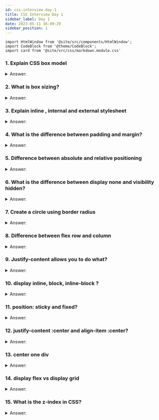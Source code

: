 ```yaml
---
id: css-interview-day-1
title: CSS Interview Day 1
sidebar_label: Day 1
date: 2023-05-11 16:49:29
sidebar_position: 1
---
```


```mdx-code-block
import HtmlWindow from '@site/src/components/HtmlWindow';
import CodeBlock from '@theme/CodeBlock';
import card from '@site/src/css/markdown.module.css'
```

### 1. Explain CSS box model

<details>
    <summary>Answer:</summary>

The **CSS box model** is a fundamental concept in web development that defines how elements on a webpage are rendered and how their dimensions are calculated. It consists of four essential properties: content, padding, border, and margin. Let's explain the CSS box model with examples and code.

**1. Content:** The content area is where the actual content of the element, such as text or images, is displayed.

**2. Padding:** Padding is the space between the content and the element's border. It provides internal spacing within the element.

**3. Border:** The border is a line that surrounds the content and padding. It can have a thickness, style, and color.

**4. Margin:** The margin is the space outside the element's border, which separates it from other elements on the page.

Here's an example with HTML and CSS to illustrate the box model:

```html title="index.html"
<!DOCTYPE html>
<html>
<head>
    <style>
        .box {
            width: 200px;
            height: 100px;
            padding: 20px;
            border: 2px solid #3498db;
            margin: 20px;
        }
    </style>
</head>
<body>
    <div class="box">
        This is a box with content, padding, border, and margin.
    </div>
</body>
</html>
```

<HtmlWindow>
    <div style={{width: '200px', height: '100px', padding: '20px', border: '2px solid #3498db', margin: '20px'}}>
        This is a box with content, padding, border, and margin.
    </div>
</HtmlWindow>

In this example:

- We have a `div` element with the class `box`.
- The `width` and `height` properties set the dimensions of the content area.
- `padding: 20px` creates space inside the content area.
- `border: 2px solid #3498db` adds a blue border around the content and padding.
- `margin: 20px` provides space outside the border.

Here's a breakdown of how the box model works for this element:

- Content Area: 200px (width) x 100px (height)
- Padding Area: 240px (width) x 140px (height)
- Border Area: 244px (width) x 144px (height) (including the border's thickness)
- Margin Area: 284px (width) x 184px (height) (including the margin's space)

Understanding the box model is crucial for precise layout and spacing in web design. It's important to note that you can adjust these properties to create the desired spacing and appearance for your elements.

</details>

### 2. What is box sizing?

<details>
    <summary>Answer:</summary>

Box-sizing is a CSS property that determines how the total width and height of an element are calculated. It can have two values: "content-box" and "border-box."

1. **Content-Box (Default):**
   - In the default "content-box" value, the width and height of an element are calculated by considering only the content of the element. Padding and borders are added to this width and height.
   
   ```css title="style.css"
   .box {
     width: 200px;
     height: 100px;
     padding: 20px;
     border: 2px solid black;
   }
   ```

   In this example, the total width of the `.box` element would be `200px + 2 * 20px + 2 * 2px = 244px`, and the total height would be `100px + 2 * 20px + 2 * 2px = 144px`.

2. **Border-Box:**
   - When you set the box-sizing property to "border-box," the width and height of an element include the content, padding, and borders. In this case, the content area stays fixed, and any padding or border added reduces the available space for the content.
   
   ```css title="style.css"
   .box {
     width: 200px;
     height: 100px;
     padding: 20px;
     border: 2px solid black;
     box-sizing: border-box;
   }
   ```

   With "box-sizing: border-box," the total width and height of the `.box` element remain `200px` and `100px`, respectively. The padding and border are included within these dimensions.

Here's a simple HTML example to illustrate the difference:

```html title="index.html"
<!DOCTYPE html>
<html>
<head>
  <style>
    .content-box {
      width: 200px;
      height: 100px;
      padding: 20px;
      border: 2px solid #3498db;
    }

    .border-box {
      width: 200px;
      height: 100px;
      padding: 20px;
      border: 2px solid #3498db;
      box-sizing: border-box;
    }
  </style>
</head>
<body>
  <h2>Content-Box</h2>
  <div class="content-box">Content-Box</div>

  <h2>Border-Box</h2>
  <div class="border-box">Border-Box</div>
</body>
</html>
```

<HtmlWindow>
     <h2>Content-Box</h2>
     <div style={{width: '200px', height: '100px', padding: '20px', border: '2px solid #3498db'}}>Content-Box</div>
     <h2>Border-Box</h2>
    <div style={{width: '200px', height: '100px', padding: '20px', border: '2px solid #3498db', boxSizing: 'border-box'}}>Border-Box</div>
</HtmlWindow>

In this example, you'll notice that the "Content-Box" element's total size is larger because padding and borders are added to the width and height. In contrast, the "Border-Box" element's size remains fixed at `200px` by `100px` because padding and borders are included within the specified width and height due to the "box-sizing" property being set to "border-box."

</details>

### 3. Explain inline , internal and external stylesheet

<details>
    <summary>Answer:</summary>

Let's explain inline, internal, and external stylesheets with examples and code:

**Inline Styles:**
Inline styles are applied directly to individual HTML elements using the `style` attribute. These styles are defined within the HTML tag itself.

**Example:**

```html title="index.html"
<!DOCTYPE html>
<html>
<head>
    <title>Inline Styles Example</title>
</head>
<body>
    <h1 style="color: blue; font-size: 24px;">This is an inline style</h1>
    <p style="background-color: yellow;">This is a paragraph with an inline style for background color.</p>
</body>
</html>
```

<HtmlWindow>
    <h1 style={{color: 'blue', fontSize:'24px'}}>This is a header with an external style</h1>
    <p style={{backgroundColor: 'yellow'}}>This is a paragraph with an external style for background color.</p>
</HtmlWindow>

In the above example, we've applied inline styles to the `<h1>` and `<p>` elements using the `style` attribute.

**Internal Styles:**
Internal styles, also known as embedded styles, are defined within the `<style>` element in the HTML document's `<head>` section. These styles apply to all the elements on that page.

**Example:**

```html title="index.html"
<!DOCTYPE html>
<html>
<head>
    <title>Internal Styles Example</title>
    <style>
        h1 {
            color: green;
            font-size: 28px;
        }
        p {
            background-color: pink;
        }
    </style>
</head>
<body>
    <h1>This is a header with an internal style</h1>
    <p>This is a paragraph with an internal style for background color.</p>
</body>
</html>
```

<HtmlWindow>
    <h1 style={{color: 'green', fontSize:'28px'}}>This is a header with an external style</h1>
    <p style={{backgroundColor: 'pink'}}>This is a paragraph with an external style for background color.</p>
</HtmlWindow>

In the above example, we've defined internal styles for the `<h1>` and `<p>` elements within the `<style>` element in the `<head>` section. These styles apply to all instances of these elements on the page.

**External Styles:**
External styles are defined in separate CSS files and then linked to the HTML document using the `<link>` element. These styles can be reused across multiple HTML pages.

**CSS File (styles.css):**

```css title="styles.css"
/* styles.css */
h1 {
    color: red;
    font-size: 32px;
}
p {
    background-color: lightblue;
}
```

**HTML File:**

```html title="index.html"
<!DOCTYPE html>
<html>
<head>
    <title>External Styles Example</title>
    <link rel="stylesheet" type="text/css" href="./styles.css">
</head>
<body>
    <h1>This is a header with an external style</h1>
    <p>This is a paragraph with an external style for background color.</p>
</body>
</html>
```

<HtmlWindow>
    <h1 style={{color: 'red', fontSize:'32px'}}>This is a header with an external style</h1>
    <p style={{backgroundColor: 'lightblue'}}>This is a paragraph with an external style for background color.</p>
</HtmlWindow>

In this example, we have an external CSS file named "styles.css," which is linked to the HTML document using the `<link>` element. The styles defined in "styles.css" apply to the HTML elements on the page.

**Summary:**

- Inline styles are applied directly to individual elements using the `style` attribute.
- Internal styles are defined in the `<style>` element within the HTML document's `<head>` section and apply to all elements on that page.
- External styles are defined in separate CSS files and linked to the HTML document using the `<link>` element, allowing for reuse across multiple pages.


</details>

### 4. What is the difference between padding and margin?

<details>
    <summary>Answer:</summary>

Here's a summarizing the key differences between padding and margin in CSS:

| Aspect                   | Padding                           | Margin                            |
|:------------------------:|:--------------------------------:|:---------------------------------:|
| Definition               | Space between the content and the border of an element. | Space outside the border of an element, creating a gap between elements. |
| Effect on Element Size   | Increases the total size of the element. | Does not affect the total size of the element; it only creates space around it. |
| Applied To               | Applied inside the border of an element. | Applied outside the border of an element. |
| Collapsing               | Padding values do not collapse. | Vertical margins of adjacent elements may collapse. |
| Inheritance             | Padding is not inherited. Each element must specify its padding. | Margins are not inherited. Each element must specify its margins. |
| Overlapping             | Padding values can overlap with each other. | Margins do not overlap. The larger margin value takes precedence. |
| Shorthand Property      | Can be set using the `padding` shorthand property (e.g., `padding: 10px;`). | Can be set using the `margin` shorthand property (e.g., `margin: 20px 10px;`). |
| Values                   | Can use values like pixels, percentages, ems, etc. | Can use values like pixels, percentages, ems, etc. |

***Let's explore the differences between padding and margin in CSS with examples and code.***

**Padding:**
Padding is the space inside an element, between the element's content and its border. It is used to create space between the content and the element's border. Padding does not affect the element's positioning in relation to other elements.

***Here's an example with code:***

```html title="index.html"
<!DOCTYPE html>
<html>
<head>
  <style>
    .box {
      width: 200px;
      height: 100px;
      background-color: lightblue;
      padding: 20px; /* Adding padding */
      border: 2px solid blue;
    }
  </style>
</head>
<body>
  <div class="box">
    This is some content with padding.
  </div>
</body>
</html>
```

<HtmlWindow>
    <div style={{width: '200px', height: '100px', backgroundColor: 'lightblue', padding: '20px', border: '2px solid blue'}}>
    This is some content with padding.
  </div>
</HtmlWindow>

In this example, the `.box` element has padding applied to it using `padding: 20px;`. This creates space inside the element between the content and the border.

**Margin:**
Margin is the space outside an element, affecting the space between the element and other elements around it. It controls the spacing between elements and their positioning in relation to other elements on the page.

***Here's an example with code:***

```html title="index.html"
<!DOCTYPE html>
<html>
<head>
  <style>
    .box1 {
      width: 200px;
      height: 100px;
      background-color: lightblue;
      margin: 20px; /* Adding margin */
      border: 2px solid blue;
    }
    .box2 {
      width: 200px;
      height: 100px;
      background-color: lightcoral;
      margin: 20px; /* Adding margin */
      border: 2px solid red;
    }
  </style>
</head>
<body>
  <div class="box1">
    This is box 1 with margin.
  </div>
  <div class="box2">
    This is box 2 with margin.
  </div>
</body>
</html>
```

<HtmlWindow>
    <div style={{width: '200px', height: '100px', backgroundColor: 'lightblue', margin: '20px', border: '2px solid blue'}}>
    This is box 1 with margin.
  </div>
  <div style={{width: '200px', height: '100px', backgroundColor: 'lightcoral', margin: '20px', border: '2px solid red'}}>
    This is box 2 with margin.
  </div>
</HtmlWindow>

In this example, both `.box1` and `.box2` elements have margins applied to them using `margin: 20px;`. This creates space outside the elements, affecting their positioning in relation to each other and other elements on the page.

In summary, padding affects the space inside an element, while margin affects the space outside an element, controlling its positioning in relation to other elements.

</details>

### 5. Difference between absolute and relative positioning

<details>
    <summary>Answer:</summary>

***Here's the key differences between absolute and relative positioning in CSS:***

| Aspect                            | Absolute Positioning                  | Relative Positioning                |
|:---------------------------------:|:-------------------------------------:|:----------------------------------:|
| Definition                        | Positioned relative to the nearest positioned ancestor (or the initial containing block if none). | Positioned relative to its normal position in the document flow. |
| Document Flow                     | Removed from the normal document flow. | Remains in the normal document flow. |
| Nearby Elements                   | Absolute elements don't affect the positioning of other elements. | Nearby elements may be affected by the space occupied by the relatively positioned element. |
| Parent Element                   | Positioned relative to the nearest ancestor with a non-static positioning (relative, absolute, fixed, or sticky). | Positioned relative to its nearest positioned ancestor. |
| Scrollbar Impact                  | May cause overflow and scrollbars in containing elements if positioned outside their boundaries. | Rarely causes overflow and scrollbars as it doesn't affect the flow of nearby elements. |
| Initial Position                  | Positioned using the initial containing block if no positioned ancestor is found. | Positioned using its default position in the document flow. |
| Example Usage                    | Used for tooltips, dropdown menus, and elements that need precise positioning. | Useful for elements you want to move slightly from their normal flow, like button hover effects. |

***Let's explore the differences between absolute and relative positioning in CSS with examples and code.***

**Relative Positioning:**

Relative positioning in CSS positions an element relative to its normal position in the document flow. It allows you to adjust an element's position based on its original location.

***Here's an example:***

```html title="index.html"
<!DOCTYPE html>
<html>
<head>
  <style>
    .container {
      position: relative;
      width: 200px;
      height: 150px;
      background-color: lightgray;
    }

    .box {
      position: relative;
      left: 50px;
      top: 30px;
      width: 100px;
      height: 100px;
      background-color: blue;
    }
  </style>
</head>
<body>
  <div class="container">
    <div class="box"></div>
  </div>
</body>
</html>
```

<HtmlWindow>
    <div style={{position: 'relative', width: '200px', height: '150px', backgroundColor: 'lightgray'}}>
        <div style={{position: 'relative', left: '50px', top: '30px', width: '100px', height: '100px', backgroundColor: 'blue'}}></div>
    </div>
</HtmlWindow>

***In this example:***

- The `.container` div has a gray background and contains the `.box` div.
- The `.box` div is relatively positioned with `left: 50px;` and `top: 30px;`. This means it moves 50 pixels to the right and 30 pixels down from its original position within the `.container`.

**Absolute Positioning:**

Absolute positioning in CSS positions an element relative to its nearest positioned ancestor (an ancestor with a position property other than `static`) or the initial containing block (the viewport if no positioned ancestor is found).

***Here's an example:***

```html title="index.html"
<!DOCTYPE html>
<html>
<head>
  <style>
    .container {
      position: relative;
      width: 200px;
      height: 150px;
      background-color: lightgray;
    }

    .box {
      position: absolute;
      left: 50px;
      top: 30px;
      width: 100px;
      height: 100px;
      background-color: blue;
    }
  </style>
</head>
<body>
  <div class="container">
    <div class="box"></div>
  </div>
</body>
</html>
```

<HtmlWindow>
    <div style={{position: 'relative', width: '200px', height: '150px', backgroundColor: 'lightgray'}}>
        <div style={{position: 'absolute', left: '50px', top: '30px', width: '100px', height: '100px', backgroundColor: 'blue'}}></div>
    </div>
</HtmlWindow>

***In this example:***

- The `.container` div is relatively positioned.
- The `.box` div is absolutely positioned within the `.container`. It is positioned 50 pixels to the right and 30 pixels down from the top-left corner of the nearest positioned ancestor, which is the `.container`.

**Key Differences:**

1. Relative positioning moves an element relative to its normal position, while absolute positioning moves an element relative to its nearest positioned ancestor.

2. Relative positioning does not remove an element from the document flow, so it can affect the layout of other elements. Absolute positioning takes the element out of the normal document flow.

3. Absolute positioning allows for precise control of an element's position, making it useful for creating overlays or pop-up elements.

Remember that understanding when to use relative and absolute positioning depends on the specific layout and design requirements of your project.

</details>

### 6. What is the difference between display none and visibility hidden?

<details>
    <summary>Answer:</summary>

Let's explore the difference between the CSS properties `display: none` and `visibility: hidden` with examples and code.

**1. `display: none`**

- When you apply `display: none` to an element, it completely removes the element from the document flow. This means the element takes up no space, and it's as if it doesn't exist in the HTML structure.

***Example:***

```html title="index.html"
<!DOCTYPE html>
<html>
<head>
<style>
  .hidden-element {
    display: none;
  }
</style>
</head>
<body>
  <p>This is some visible text.</p>
  <div class="hidden-element">
    This element is hidden using display: none.
  </div>
  <p>More visible text.</p>
</body>
</html>
```

<HtmlWindow>
    <p>This is some visible text.</p>
    <div style={{display: 'none'}}>
     This element is hidden using display: none.
    </div>
    <p>More visible text.</p>
</HtmlWindow>

In this example, the "hidden-element" div is completely removed from the document flow, and it won't take up any space. The "More visible text." paragraph will appear immediately after the visible text.

**2. `visibility: hidden`**

- When you apply `visibility: hidden` to an element, the element remains in the document flow, but it becomes invisible. It still takes up space as if it were visible, and it can affect the layout of other elements around it.

***Example:***

```html title="index.html"
<!DOCTYPE html>
<html>
<head>
<style>
  .hidden-element {
    visibility: hidden;
  }
</style>
</head>
<body>
  <p>This is some visible text.</p>
  <div class="hidden-element">
    This element is hidden using visibility: hidden.
  </div>
  <p>More visible text.</p>
</body>
</html>
```

<HtmlWindow>
    <p>This is some visible text.</p>
    <div style={{visibility: 'hidden'}}>
      This element is hidden using visibility: hidden.
    </div>
    <p>More visible text.</p>
</HtmlWindow>

In this example, the "hidden-element" div is invisible, but it still occupies space in the layout. The "More visible text." paragraph will appear below where the hidden element would be if it were visible.

**Summary:**

- `display: none` completely removes the element from the document flow, making it as if it doesn't exist.
- `visibility: hidden` keeps the element in the document flow, making it invisible but still taking up space.

Choose between these properties based on your specific needs. If you want to hide an element and free up space, use `display: none`. If you want to hide an element but keep the space reserved, use `visibility: hidden`.

</details>

### 7. Create a circle using border radius 

<details>
    <summary>Answer:</summary>

To create a circle using the `border-radius` property in CSS, you can set the `border-radius` to 50% of the width and height of the element. Here's an example with HTML and CSS code:

```html title="index.html"
<!DOCTYPE html>
<html lang="en">
<head>
    <meta charset="UTF-8">
    <meta name="viewport" content="width=device-width, initial-scale=1.0">
    <title>Circle Example</title>
    <style>
        .circle {
            width: 100px;
            height: 100px;
            background-color: #3498db;
            border-radius: 50%; /* This creates a circle */
        }
    </style>
</head>
<body>
    <div class="circle"></div>
</body>
</html>
```

<HtmlWindow>
    <div style={{width: '100px', height: '100px', backgroundColor: '#3498db', borderRadius: '50%'}}></div>
</HtmlWindow>

***In this example:***

1. We create a `<div>` element with a class of "circle" to represent our circle.
2. In the CSS, we set the width and height of the `.circle` element to 100px each, but you can adjust these values as needed.
3. We set the background color to `#3498db`, but you can change it to any color you prefer.
4. The critical part is the `border-radius` property set to `50%`, which rounds the corners of the element, making it appear as a circle.

</details>

### 8. Difference between flex row and column

<details>
    <summary>Answer:</summary>

The main difference between using `flex-direction: row` and `flex-direction: column` in CSS is how they arrange the child elements within a flex container. Let's explore these two options with examples and code.

**1. Flex Direction: Row (Default)**

When you set `flex-direction: row` on a flex container, the child elements are arranged horizontally in a row. Here's an example:

**HTML:**

```html title="index.html"
<div class="flex-container">
  <div class="item">Item 1</div>
  <div class="item">Item 2</div>
  <div class="item">Item 3</div>
</div>
```

**CSS:**

```css title="style.css"
.flex-container {
  display: flex;
  flex-direction: row; /* This is the default value */
}

.item {
  padding: 10px;
  border: 1px solid #000;
  margin: 5px;
}
```

<HtmlWindow>
    <div style={{display: 'flex', flexDirection: 'row'}}>
     <div style={{padding: '10px', margin: '5px', border: '1px solid #000'}}>Item 1</div>
     <div style={{padding: '10px', margin: '5px', border: '1px solid #000'}}>Item 2</div>
     <div style={{padding: '10px', margin: '5px', border: '1px solid #000'}}>Item 3</div>
    </div>
</HtmlWindow>

In this example, the child elements (Item 1, Item 2, and Item 3) are arranged horizontally in a row by default because `flex-direction` is set to `row`.

**2. Flex Direction: Column**

When you set `flex-direction: column` on a flex container, the child elements are arranged vertically in a column. Here's an example:

**HTML:**

```html title="index.html"
<div class="flex-container">
  <div class="item">Item 1</div>
  <div class="item">Item 2</div>
  <div class="item">Item 3</div>
</div>
```

**CSS:**

```css title="style.css"
.flex-container {
  display: flex;
  flex-direction: column;
}

.item {
  padding: 10px;
  border: 1px solid #000;
  margin: 5px;
}
```

<HtmlWindow>
    <div style={{display: 'flex', flexDirection: 'column' }}>
     <div style={{padding: '10px', margin: '5px', border: '1px solid #000'}}>Item 1</div>
     <div style={{padding: '10px', margin: '5px', border: '1px solid #000'}}>Item 2</div>
     <div style={{padding: '10px', margin: '5px', border: '1px solid #000'}}>Item 3</div>
    </div>
</HtmlWindow>

In this example, the child elements are arranged vertically, one below the other, because `flex-direction` is set to `column`.

You can switch between `flex-direction: row` and `flex-direction: column` to control how the child elements are arranged within the flex container. These examples illustrate the basic concept, and you can further customize the layout by adjusting other flex properties like `justify-content` and `align-items` to achieve your desired design.

</details>

### 9. Justify-content allows you to do what?

<details>
    <summary>Answer:</summary>

The **`justify-content`** property in CSS allows you to control the horizontal alignment of flex items within a flex container. It is used to distribute space between and around the flex items along the main axis of the flex container. The main axis is determined by the `flex-direction` property, which can be set to `row`, `row-reverse`, `column`, or `column-reverse`.

***Here are the possible values for `justify-content` and how they affect the alignment of flex items:***

1. **`flex-start`:** This is the default value. It aligns the flex items to the start of the main axis.
2. **`flex-end`:** It aligns the flex items to the end of the main axis.
3. **`center`:** It centers the flex items along the main axis.
4. **`space-between`:** It evenly distributes the flex items along the main axis, with the first item aligned to the start and the last item aligned to the end.
5. **`space-around`:** It evenly distributes the flex items along the main axis with space before the first item and after the last item.
6. **`space-evenly`:** It evenly distributes the flex items along the main axis with equal space around them.

***Here's an example with code to illustrate how `justify-content` works:***

```html title="index.html"
<!DOCTYPE html>
<html>
<head>
  <style>
    .flex-container {
      display: flex;
      justify-content: space-between; /* Change this value to see the effect */
      width: 100px;
      border: 1px solid #ccc;
    }

    .flex-item {
      width: 30px;
      height: 30px;
      background-color: #3498db;
      margin: 5px;
    }
  </style>
</head>
<body>
  <div class="flex-container">
    <div class="flex-item"></div>
    <div class="flex-item"></div>
    <div class="flex-item"></div>
  </div>
</body>
</html>
```

<HtmlWindow>
   <div style={{display: 'flex', justifyContent: 'space-between', width: '100px', border: '1px solid #ccc'}}>
    <div style={{width: '30px', height: '30px', backgroundColor: '#3498db', margin: '5px'}}></div>
    <div style={{width: '30px', height: '30px', backgroundColor: '#3498db', margin: '5px'}}></div>
    <div style={{width: '30px', height: '30px', backgroundColor: '#3498db', margin: '5px'}}></div>
  </div>
</HtmlWindow>

In this example, the `justify-content` property is set to `space-between`. This will evenly distribute the three `.flex-item` divs along the main axis of the `.flex-container`, with the first item aligned to the start and the last item aligned to the end. You can change the value of `justify-content` to see how it affects the alignment of the flex items.

</details>

### 10. display inline, block, inline-block ?

<details>
    <summary>Answer:</summary>

Let's dive into the differences between the `display` property values `inline`, `block`, and `inline-block`, along with examples and code snippets for each:

1. **Inline (`display: inline`):**
   - Elements with `display: inline` behave like inline text. They flow with the text and do not create line breaks.
   - Examples of inline elements include `<a>`, `<span>`, and `<em>`.

   ```html title="index.html"
   <span style="display: inline; background-color: yellow;">Inline Text</span>
   <span style="display: inline; background-color: lightblue;">More Inline</span>
   ```

    <HtmlWindow>
     <span style={{display: "inline", color:'black', backgroundColor: "yellow"}}>Inline Text</span>
     <span style={{display: "inline", color:'black', backgroundColor: "lightblue"}}>More Inline</span>
   </HtmlWindow>

   In this example, the two spans will appear side by side within the same line.

2. **Block (`display: block`):**
   - Elements with `display: block` create a new block-level box that starts on a new line and takes up the full width available.
   - Examples of block elements include `<div>`, `<p>`, and `<h1>`.

   ```html title="index.html"
   <div style="display: block; background-color: yellow;">Block Element</div>
   <div style="display: block; background-color: lightblue;">Another Block</div>
   ```

   <HtmlWindow>
    <div style={{display: "block", color:'black', backgroundColor: "yellow"}}>Block Element</div>
   <div style={{display: "block", color:'black', backgroundColor: "lightblue"}}>Another Block</div>
   </HtmlWindow>

   These two divs will each occupy a separate line and stretch to the full width of their containing element.

3. **Inline-Block (`display: inline-block`):**
   - Elements with `display: inline-block` combine the characteristics of inline and block elements. They flow like inline elements but can have block-level properties.
   - Useful for creating elements that are horizontally aligned.

   ```html title="index.html"
   <span style="display: inline-block; width: 100px; height: 100px; background-color: yellow;"></span>
   <span style="display: inline-block; width: 100px; height: 100px; background-color: lightblue;"></span>
   ```

   <HtmlWindow>
    <span style={{display: "inline-block", width: "100px", height: "100px", backgroundColor: "yellow"}}></span>
   <span style={{display: "inline-block", width: "100px", height: "100px", backgroundColor: "lightblue"}}></span>
   </HtmlWindow>

   In this example, two inline-block spans will appear on the same line, and you can control their width, height, and other block-level properties.

***Here's a breakdown of how these three values affect the layout:***

- `display: inline`: Elements flow inline, like text, and do not create line breaks.
- `display: block`: Elements start on a new line and take up the full width of their containing element.
- `display: inline-block`: Elements flow inline but can have block-level properties and occupy a specified width and height.

Understanding these display values is essential for controlling the layout and appearance of elements in CSS.

</details>

### 11. position: sticky and fixed?

<details>
    <summary>Answer:</summary>

Let's discuss the `position: sticky` and `position: fixed` properties in CSS, along with examples and code.

**1. `position: sticky`:**

The `position: sticky` property is used to make an element stick to a specific position on the screen when scrolling, but it only becomes "sticky" when it reaches a defined scroll position. It combines aspects of both `position: relative` and `position: fixed`.

***Here's an example of how to use `position: sticky`:***

```html title="index.html"
<!DOCTYPE html>
<html lang="en">
<head>
    <meta charset="UTF-8">
    <meta name="viewport" content="width=device-width, initial-scale=1.0">
    <title>Sticky Example</title>
    <style>
        .container {
            height: 800px; /* Add some height for scrolling */
            /* overflow: scroll; */
        }
        
        .sticky-element {
            position: sticky;
            top: 0; /* Stick when scrolled 0 from the top */
            background-color: lightblue;
            padding: 10px;
        }
    </style>
</head>
<body>
    <div class="container">
        <p>Scroll down to see the sticky element.</p>
        <div class="sticky-element">
            I am a sticky element!
        </div>
        <p>Keep scrolling...</p>
    </div>
</body>
</html>
```

In this example, the `.sticky-element` will become sticky when you scroll down 50 pixels from the top of the container. It will stick to that position until you scroll back up.

**2. `position: fixed`:**

The `position: fixed` property is used to position an element relative to the viewport, so it remains in the same position even when you scroll the page.

***Here's an example of how to use `position: fixed`:***

```html title="index.html"
<!DOCTYPE html>
<html lang="en">
<head>
    <meta charset="UTF-8">
    <meta name="viewport" content="width=device-width, initial-scale=1.0">
    <title>Fixed Example</title>
    <style>
        .fixed-element {
            position: fixed;
            top: 20px; /* Fixed 20px from the top */
            right: 20px; /* Fixed 20px from the right */
            background-color: lightcoral;
            padding: 10px;
        }
    </style>
</head>
<body>
    <div class="fixed-element">
        I am a fixed element!
    </div>
    <p>Lorem ipsum dolor sit amet, consectetur adipiscing elit. Pellentesque eget aliquam eros, sit amet vestibulum elit.</p>
    <!-- Add more content to demonstrate scrolling -->
</body>
</html>
```

In this example, the `.fixed-element` remains fixed 20 pixels from the top and right of the viewport, regardless of scrolling.

These examples should give you a clear understanding of how `position: sticky` and `position: fixed` work in CSS. You can experiment with these properties and adjust the values to achieve the desired behavior in your web projects.

---

**Here's a comparison of the differences between `position: sticky` and `position: fixed`**

| Property              | `position: sticky`            | `position: fixed`            |
|:---------------------:|:-----------------------------:|:----------------------------:|
| Behavior               | Element becomes "sticky" at a specified scroll position. | Element remains fixed relative to the viewport. |
| Relative to            | Relative to its nearest scrolling ancestor. | Relative to the viewport. |
| Scroll Dependence      | Depends on scrolling within its container. | Remains fixed regardless of scrolling. |
| Initial Position      | Initial position is relative to the container. | Initial position is relative to the viewport. |
| Scroll Behavior       | Element returns to its normal position when scrolling back up. | Stays fixed even when scrolling back up. |
| Required Properties   | Requires `top`, `right`, `bottom`, or `left` values to define the sticky direction. | Requires `top`, `right`, `bottom`, or `left` values to specify fixed position. |
| Compatibility         | Works in modern browsers, including some versions of IE and Edge. | Widely supported in modern browsers. |

</details>

### 12. justify-content :center and align-item :center?

<details>
    <summary>Answer:</summary>

`justify-content: center` and `align-items: center` are CSS properties used with flexbox or grid layouts to center elements horizontally and vertically within their parent container. Here are explanations and examples for both properties:

**1. `justify-content: center`:**
   - This property is used to horizontally center flex items within a flex container.

***Example:***

```html title="justify-content.html"
<!DOCTYPE html>
<html lang="en">
<head>
  <meta charset="UTF-8">
  <meta name="viewport" content="width=device-width, initial-scale=1.0">
  <title>justify-content: center</title>
  <style>
    .container {
      display: flex;
      justify-content: center;
      height: 200px;
      background-color: orangered;
    }
    .item {
      width: 100px;
      height: 50px;
      background-color: #f6f6f6;
    }
  </style>
</head>
<body>
  <div class="container">
    <div class="item">Centered</div>
  </div>
</body>
</html>
```

<HtmlWindow url="http://127.0.0.1:5500/justify-content.html">
  <div style={{display: "flex", justifyContent: "center", height: "200px", backgroundColor: "orangered"}}>
    <div style={{width: "100px", height: "50px", backgroundColor: "#f6f6f6", color:"black"}}>Centered</div>
  </div>
</HtmlWindow>

In this example, the `.container` uses `display: flex` and `justify-content: center` to horizontally center the `.item` within it.

**2. `align-items: center`:**
   - This property is used to vertically center flex items within a flex container.

***Example:***

```html title="align-items.html"
<!DOCTYPE html>
<html lang="en">
<head>
  <meta charset="UTF-8">
  <meta name="viewport" content="width=device-width, initial-scale=1.0">
  <title>align-items: center</title>
  <style>
    .container {
      display: flex;
      align-items: center;
      height: 200px;
      background-color: orangered;
    }
    .item {
      width: 100px;
      height: 50px;
      background-color: #f6f6f6;
    }
  </style>
</head>
<body>
  <div class="container">
    <div class="item">Centered</div>
  </div>
</body>
</html>
```

<HtmlWindow url="http://127.0.0.1:5500/align-items.html">
  <div style={{display: "flex", alignItems: "center", height: "200px", backgroundColor: "orangered"}}>
    <div style={{width: "100px", height: "50px", backgroundColor: "#f6f6f6", color:"black"}}>Centered</div>
  </div>
</HtmlWindow>

In this example, the `.container` uses `display: flex` and `align-items: center` to vertically center the `.item` within it.

Both `justify-content: center` and `align-items: center` can be used together to center an element both horizontally and vertically within a container, creating a perfectly centered element.

</details>

### 13. center one div

<details>
    <summary>Answer:</summary>

Centering a div in CSS can be done in various ways. I'll provide you with a few examples and code snippets to demonstrate different methods.

**1. Using Flexbox:**

```html title="index.html"
<div class="container">
  <div class="centered-div">Centered Content</div>
</div>
```


```css title="style.css"
.container {
  display: flex;
  justify-content: center;
  align-items: center;
  height: 50vh; /* This centers the content vertically */
}

.centered-div {
  text-align: center;
  background-color: lightblue;
  padding: 20px;
}
```

<HtmlWindow>
  <div style={{display: 'flex', justifyContent: 'center', alignItems: 'center', height: '50vh'}}>
     <div style={{textAlign: 'center', color: '#000', backgroundColor: 'lightblue', padding: '20px'}}>Centered Content</div>
  </div>
</HtmlWindow>

In this example, we use flexbox to center the `centered-div` both horizontally and vertically within the `container`.

---

**2. Using Absolute Positioning:**

```html title="index.html"
<div class="container">
  <div class="centered-div">Centered Content</div>
</div>
```

```css title="style.css"
.container {
  position: relative;
  height: 50vh; /* This centers the content vertically */
}

.centered-div {
  position: absolute;
  top: 50%;
  left: 50%;
  transform: translate(-50%, -50%);
  text-align: center;
  background-color: lightblue;
  padding: 20px;
}
```

<HtmlWindow>
  <div style={{position: 'relative', height: '50vh'}}>
     <div style={{position: 'absolute', top: '50%', left: '50%', transform: 'translate(-50%, -50%)', textAlign: 'center', color: '#000', backgroundColor: 'lightblue', padding: '20px'}}>Centered Content</div>
  </div>
</HtmlWindow>

In this example, we use absolute positioning along with the `transform` property to center the `centered-div`.

---

**3. Using Grid:**

```html title="index.html"
<div class="container">
  <div class="centered-div">Centered Content</div>
</div>
```

```css title="style.css"
.container {
  display: grid;
  place-items: center;
  height: 50vh; /* This centers the content vertically */
}

.centered-div {
  text-align: center;
  background-color: lightblue;
  padding: 20px;
}
```

<HtmlWindow>
  <div style={{display: 'grid', placeItems: 'center', height: '50vh'}}>
     <div style={{textAlign: 'center', color: '#000', backgroundColor: 'lightblue', padding: '20px'}}>Centered Content</div>
  </div>
</HtmlWindow>

In this example, we use CSS Grid along with `place-items: center;` to center the `centered-div` both horizontally and vertically within the `container`.

These are three common methods to center a `div` in CSS. Each method has its advantages depending on your specific layout needs. You can choose the one that best fits your project.
</details>

### 14. display flex vs display grid

<details>
    <summary>Answer:</summary>

**Differences between `display: flex` and `display: grid` in CSS:**

| Feature                         | `display: flex`              | `display: grid`              |
|:-------------------------------:|:----------------------------:|:----------------------------:|
| Layout Type                     | One-dimensional (rows or columns) | Two-dimensional (rows and columns) |
| Main Use Cases                  | Aligning items along a single axis (e.g., navigation menus, card layouts) | Complex layouts with precise control over rows and columns (e.g., magazine-style layouts) |
| Alignment Control               | Simpler alignment control along the main axis (justify-content, align-items) | Advanced layout control for rows and columns (grid-template-columns, grid-template-rows) |
| Gap Between Items               | Limited gap control (margin and padding may be used) | Precise gap control between grid items (grid-gap) |
| Default Behavior                | Items are stretched along the main axis if their sizes differ | Items are not stretched by default, maintaining their original size |
| Nested Layouts                  | May require nested flex containers for complex layouts | Easily handles nested grids for intricate designs |
| Browser Support                 | Well-supported in modern browsers | Well-supported in modern browsers |
| Use Cases Examples              | Navigation menus `<br>`- Card layouts `<br>`- Flexible content alignment | Magazine-style layouts `<br>`- Dashboard designs `<br>`- Grid-based forms |
| Learning Curve                  | Relatively easier to learn | May have a steeper learning curve due to its versatility |
| CSS Properties for Containers   | - `display: flex;` `<br>`- `flex-direction` `<br>`- `justify-content` `<br>`- `align-items` | - `display: grid;` `<br>`- `grid-template-columns` `<br>`- `grid-template-rows` `<br>`- `grid-gap` `<br>`- `justify-items` `<br>`- `align-items` |

:::note
Let's explore the differences between `display: flex` and `display: grid` in CSS with examples and code.

**Using `display: flex`:**

1. **Flexbox Layout:**
   - Flexbox is primarily used for one-dimensional layouts, such as rows or columns.
   - It's ideal for aligning items along a single axis (either horizontally or vertically).

**Example:**

```html title="index.html"
<!DOCTYPE html>
<html>
<head>
  <style>
    .container {
      display: flex;
      justify-content: space-between;
    }

    .item {
      flex: 1;
      padding: 10px;
      border: 1px solid #ccc;
    }
  </style>
</head>
<body>
  <div class="container">
    <div class="item">Item 1</div>
    <div class="item">Item 2</div>
    <div class="item">Item 3</div>
  </div>
</body>
</html>
```

<HtmlWindow>
  <div style={{display: 'flex', justifyContent: 'space-between'}}>
    <div style={{padding: '10px', flex: '1', border: '1px solid #ccc'}}>Item 1</div>
    <div style={{padding: '10px', flex: '1', border: '1px solid #ccc'}}>Item 2</div>
    <div style={{padding: '10px', flex: '1', border: '1px solid #ccc'}}>Item 3</div>
  </div>
</HtmlWindow>

In this example, we have a flex container (`<div class="container">`) with three flex items (`<div class="item">`). The `justify-content: space-between;` property evenly distributes the items along the main axis.

**Using `display: grid`:**

2. **Grid Layout:**
   - Grid is designed for two-dimensional layouts, allowing for both rows and columns.
   - It's excellent for creating complex layouts with precise control over rows and columns.

**Example:**

```html title="index.html"
<!DOCTYPE html>
<html>
<head>
  <style>
    .container {
      display: grid;
      grid-template-columns: repeat(3, 1fr);
      grid-gap: 10px;
    }

    .item {
      padding: 10px;
      border: 1px solid #ccc;
    }
  </style>
</head>
<body>
  <div class="container">
    <div class="item">Item 1</div>
    <div class="item">Item 2</div>
    <div class="item">Item 3</div>
  </div>
</body>
</html>
```

<HtmlWindow>
  <div style={{display: 'grid', gridGap: '10px', gridTemplateColumns: 'repeat(3, 1fr)'}}>
    <div style={{padding: '10px', border: '1px solid #ccc'}}>Item 1</div>
    <div style={{padding: '10px', border: '1px solid #ccc'}}>Item 2</div>
    <div style={{padding: '10px', border: '1px solid #ccc'}}>Item 3</div>
  </div>
</HtmlWindow>

In this example, we have a grid container (`<div class="container">`) with three grid items (`<div class="item">`). The `grid-template-columns` property defines a grid with three equal columns, and `grid-gap` sets the gap between grid items.

**Key Differences:**

- Flexbox is best suited for one-dimensional layouts and aligning items along a single axis, while Grid is ideal for two-dimensional layouts with both rows and columns.
- Flexbox is simpler for controlling the alignment of items in a single row or column, while Grid offers more advanced layout control.
- Flexbox is great for navigation menus, card layouts, and flexible content arrangements. Grid is suitable for complex grids, such as magazine-style layouts or dashboard designs.

Both `display: flex` and `display: grid` are powerful layout tools, and the choice between them depends on your specific layout requirements.
:::

</details>

### 15. What is the z-index in CSS?

<details>
    <summary>Answer:</summary>

The `z-index` property in CSS is used to control the stacking order of elements on a web page. It determines which elements should appear in front of or behind other elements when they overlap. Elements with higher `z-index` values will be placed in front of elements with lower values. Here's an explanation with examples and code:

**Example 1: Understanding the Basics**

***Let's say you have two HTML elements, a red div and a blue div, both with absolute positioning:***

```html title="index.html"
<div class="red"></div>
<div class="blue"></div>
```

```css title="style.css"
.red {
  width: 100px;
  height: 100px;
  background-color: red;
  position: absolute;
  top: 20px;
  left: 20px;
  z-index: 1;
}

.blue {
  width: 100px;
  height: 100px;
  background-color: blue;
  position: absolute;
  top: 50px;
  left: 50px;
  z-index: 2;
}
```

In this example, the blue div has a higher `z-index` (2) than the red div (1). Therefore, the blue div will be displayed in front of the red div, even though the red div is defined first in the HTML.

---

**Example 2: Stacking Order with Multiple Elements**

***Let's expand on the previous example and add a green div:***

```html title="index.html"
<div class="red"></div>
<div class="blue"></div>
<div class="green"></div>
```

```css title="style.css"
.red {
  width: 100px;
  height: 100px;
  background-color: red;
  position: absolute;
  top: 20px;
  left: 20px;
  z-index: 1;
}

.blue {
  width: 100px;
  height: 100px;
  background-color: blue;
  position: absolute;
  top: 50px;
  left: 50px;
  z-index: 2;
}

.green {
  width: 100px;
  height: 100px;
  background-color: green;
  position: absolute;
  top: 30px;
  left: 30px;
  z-index: 3;
}
```

In this case, the green div has the highest `z-index` (3), so it will be displayed in front of both the red and blue divs.

Remember that `z-index` only applies to elements with a positioned value (`position: absolute`, `position: relative`, or `position: fixed`). Elements with a higher `z-index` value will stack in front of those with lower values. If two elements have the same `z-index`, the stacking order will follow the HTML source order.

Use `z-index` carefully and avoid excessive use to prevent confusion in your web layout. It's often used in scenarios where you need to control the layering of elements, such as navigation menus or modal dialogs.

</details>